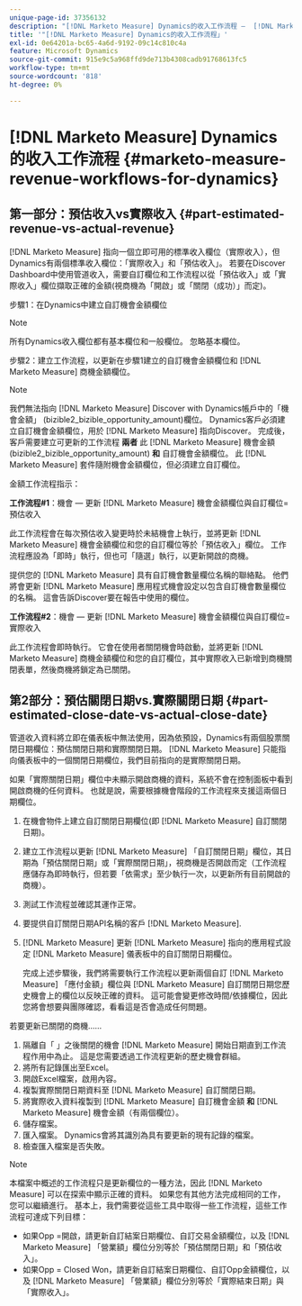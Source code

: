 ```yaml
---
unique-page-id: 37356132
description: "[!DNL Marketo Measure] Dynamics的收入工作流程 —  [!DNL Marketo Measure]"
title: '"[!DNL Marketo Measure] Dynamics的收入工作流程」'
exl-id: 0e64201a-bc65-4a6d-9192-09c14c810c4a
feature: Microsoft Dynamics
source-git-commit: 915e9c5a968ffd9de713b4308cadb91768613fc5
workflow-type: tm+mt
source-wordcount: '818'
ht-degree: 0%

---
```


# [!DNL Marketo Measure] Dynamics的收入工作流程 {#marketo-measure-revenue-workflows-for-dynamics}

## 第一部分：預估收入vs實際收入 {#part-estimated-revenue-vs-actual-revenue}

[!DNL Marketo Measure] 指向一個立即可用的標準收入欄位（實際收入），但Dynamics有兩個標準收入欄位：「實際收入」和「預估收入」。 若要在Discover Dashboard中使用管道收入，需要自訂欄位和工作流程以從「預估收入」或「實際收入」欄位擷取正確的金額(視商機為「開啟」或「關閉（成功）」而定)。

步驟1：在Dynamics中建立自訂機會金額欄位

>[!NOTE]
>
>所有Dynamics收入欄位都有基本欄位和一般欄位。 忽略基本欄位。

步驟2：建立工作流程，以更新在步驟1建立的自訂機會金額欄位和 [!DNL Marketo Measure] 商機金額欄位。

>[!NOTE]
>
>我們無法指向 [!DNL Marketo Measure] Discover with Dynamics帳戶中的「機會金額」 (bizible2_bizible_opportunity_amount)欄位。 Dynamics客戶必須建立自訂機會金額欄位，用於 [!DNL Marketo Measure] 指向Discover。 完成後，客戶需要建立可更新的工作流程 **兩者** 此 [!DNL Marketo Measure] 機會金額(bizible2_bizible_opportunity_amount) **和** 自訂機會金額欄位。 此 [!DNL Marketo Measure] 套件隨附機會金額欄位，但必須建立自訂欄位。

金額工作流程指示：

**工作流程#1**：機會 — 更新 [!DNL Marketo Measure] 機會金額欄位與自訂欄位=預估收入

此工作流程會在每次預估收入變更時於未結機會上執行，並將更新 [!DNL Marketo Measure] 機會金額欄位和您的自訂欄位等於「預估收入」欄位。 工作流程應設為「即時」執行，但也可「隨選」執行，以更新開啟的商機。

提供您的 [!DNL Marketo Measure] 具有自訂機會數量欄位名稱的聯絡點。 他們將會更新 [!DNL Marketo Measure] 應用程式機會設定以包含自訂機會數量欄位的名稱。 這會告訴Discover要在報告中使用的欄位。

**工作流程#2**：機會 — 更新 [!DNL Marketo Measure] 機會金額欄位與自訂欄位=實際收入

此工作流程會即時執行。 它會在使用者關閉機會時啟動，並將更新 [!DNL Marketo Measure] 商機金額欄位和您的自訂欄位，其中實際收入已新增到商機關閉表單，然後商機將鎖定為已關閉。

## 第2部分：預估關閉日期vs.實際關閉日期 {#part-estimated-close-date-vs-actual-close-date}

管道收入資料將立即在儀表板中無法使用，因為依預設，Dynamics有兩個股票關閉日期欄位：預估關閉日期和實際關閉日期。 [!DNL Marketo Measure] 只能指向儀表板中的一個關閉日期欄位，我們目前指向的是實際關閉日期。

如果「實際關閉日期」欄位中未顯示開啟商機的資料，系統不會在控制面板中看到開啟商機的任何資料。 也就是說，需要根據機會階段的工作流程來支援這兩個日期欄位。

1. 在機會物件上建立自訂關閉日期欄位(即 [!DNL Marketo Measure] 自訂關閉日期)。
1. 建立工作流程以更新 [!DNL Marketo Measure] 「自訂關閉日期」欄位，其日期為「預估關閉日期」或「實際關閉日期」，視商機是否開啟而定（工作流程應儲存為即時執行，但若要「依需求」至少執行一次，以更新所有目前開啟的商機）。
1. 測試工作流程並確認其運作正常。
1. 要提供自訂關閉日期API名稱的客戶 [!DNL Marketo Measure].
1. [!DNL Marketo Measure] 更新 [!DNL Marketo Measure] 指向的應用程式設定 [!DNL Marketo Measure] 儀表板中的自訂關閉日期欄位。

   完成上述步驟後，我們將需要執行工作流程以更新兩個自訂 [!DNL Marketo Measure] 「應付金額」欄位與 [!DNL Marketo Measure] 自訂關閉日期您歷史機會上的欄位以反映正確的資料。 這可能會變更修改時間/依據欄位，因此您將會想要與團隊確認，看看這是否會造成任何問題。

若要更新已關閉的商機……

1. 隔離自「 」之後關閉的機會 [!DNL Marketo Measure] 開始日期直到工作流程作用中為止。 這是您需要透過工作流程更新的歷史機會群組。
1. 將所有記錄匯出至Excel。
1. 開啟Excel檔案，啟用內容。
1. 複製實際關閉日期資料至 [!DNL Marketo Measure] 自訂關閉日期。
1. 將實際收入資料複製到 [!DNL Marketo Measure] 自訂機會金額 **和** [!DNL Marketo Measure] 機會金額（有兩個欄位）。
1. 儲存檔案。
1. 匯入檔案。 Dynamics會將其識別為具有要更新的現有記錄的檔案。
1. 檢查匯入檔案是否失敗。

>[!NOTE]
>
>本檔案中概述的工作流程只是更新欄位的一種方法，因此 [!DNL Marketo Measure] 可以在探索中顯示正確的資料。 如果您有其他方法完成相同的工作，您可以繼續進行。 基本上，我們需要從這些工具中取得一些工作流程，這些工作流程可達成下列目標：
>
> * 如果Opp =開啟，請更新自訂結案日期欄位、自訂交易金額欄位，以及 [!DNL Marketo Measure] 「營業額」欄位分別等於「預估關閉日期」和「預估收入」。
> * 如果Opp = Closed Won，請更新自訂結案日期欄位、自訂Opp金額欄位，以及 [!DNL Marketo Measure] 「營業額」欄位分別等於「實際結束日期」與「實際收入」。
